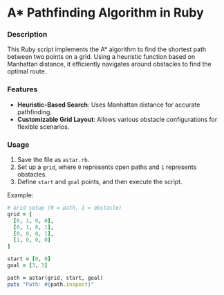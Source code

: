 # A* Pathfinding Algorithm in Ruby

### Description
This Ruby script implements the A* algorithm to find the shortest path between two points on a grid. Using a heuristic function based on Manhattan distance, it efficiently navigates around obstacles to find the optimal route.

### Features
- **Heuristic-Based Search**: Uses Manhattan distance for accurate pathfinding.
- **Customizable Grid Layout**: Allows various obstacle configurations for flexible scenarios.

### Usage
1. Save the file as `astar.rb`.
2. Set up a `grid`, where `0` represents open paths and `1` represents obstacles.
3. Define `start` and `goal` points, and then execute the script.

Example:
```ruby
# Grid setup (0 = path, 1 = obstacle)
grid = [
  [0, 1, 0, 0],
  [0, 1, 0, 1],
  [0, 0, 0, 1],
  [1, 0, 0, 0]
]

start = [0, 0]
goal = [3, 3]

path = astar(grid, start, goal)
puts "Path: #{path.inspect}"
```
